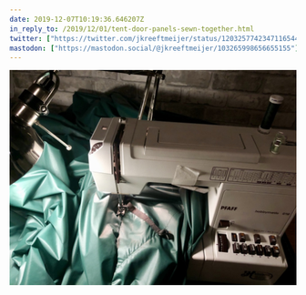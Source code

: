 ```yaml
---
date: 2019-12-07T10:19:36.646207Z
in_reply_to: /2019/12/01/tent-door-panels-sewn-together.html
twitter: ["https://twitter.com/jkreeftmeijer/status/1203257742347116544"]
mastodon: ["https://mastodon.social/@jkreeftmeijer/103265998656655155"]
---
```

![Sewing the tent’s doors to the roof](/media/Qaz%25IxGEQ92ruEF77DEtSQ_thumb_34bc.jpg)

